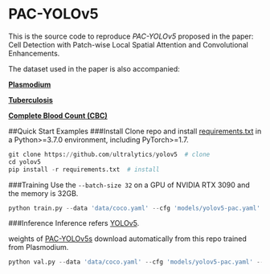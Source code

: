 # PAC-YOLOv5

This is the source code to reproduce *PAC-YOLOv5* proposed in the paper: Cell Detection with Patch-wise Local Spatial Attention and Convolutional Enhancements.

The dataset used in the paper is also accompanied:

[**Plasmodium**](https://aistudio.baidu.com/aistudio/datasetdetail/152739/0)

[**Tuberculosis**](https://www.heywhale.com/mw/dataset/5efc4de063975d002c9792de/content)

[**Complete Blood Count (CBC)**](https://github.com/MahmudulAlam/Complete-Blood-Cell-Count-Dataset)

##Quick Start Examples
###Install
Clone repo and install [requirements.txt](.requirements.txt) in a Python>=3.7.0 environment, including PyTorch>=1.7.
```python
git clone https://github.com/ultralytics/yolov5  # clone
cd yolov5
pip install -r requirements.txt  # install
```
###Training
Use the `--batch-size 32` on a GPU of NVIDIA RTX 3090 and the memory is 32GB.
```python
python train.py --data 'data/coco.yaml' --cfg 'models/yolov5-pac.yaml' --weights '' --batch-size 32
``` 
###Inference
Inference refers [YOLOv5](https://github.com/ultralytics/yolov5). 

weights of [PAC-YOLOv5s](.pac-yolov5s.pt) download automatically from this repo trained from Plasmodium.
```python
python val.py --data 'data/coco.yaml' --cfg 'models/yolov5-pac.yaml' --weights 'pac-yolov5s.pt' --batch-size 32
```
